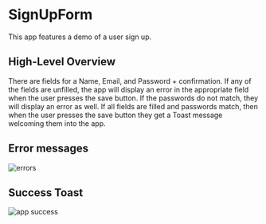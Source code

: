 # SignUpForm

    
  This app features a demo of a user sign up. 
  
## High-Level Overview
  There are fields for a Name, Email, and Password + confirmation. If any of the fields are unfilled, the app will display an error in the appropriate field when the user presses the save button. If the passwords do not match, they will display an error as well. If all fields are filled and passwords match, then when the user presses the save button they get a Toast message welcoming them into the app.

## Error messages
![errors ](https://user-images.githubusercontent.com/89549679/153252756-1406fe9e-211c-477f-bbec-66b3b2ccc809.png)

## Success Toast
![app success](https://user-images.githubusercontent.com/89549679/153253135-fa605e8b-2a1f-4816-be3e-adc2a1403dc3.png)

